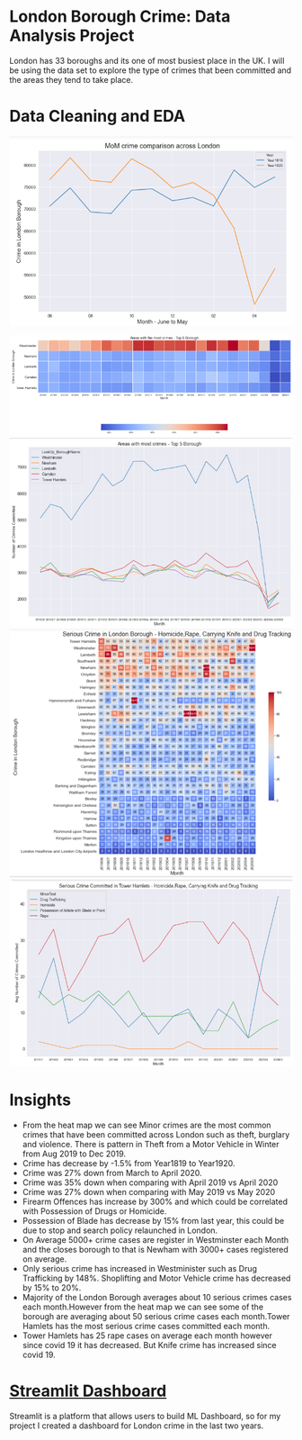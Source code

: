 # London Borough Crime: Data Analysis Project
London has 33 boroughs and its one of most busiest place in the UK. I will be using the data set to explore the type of crimes that been committed and the areas they tend to take place.

# Data Cleaning and EDA
![](image/mm.PNG)

![](image/area.PNG)
![](image/area_line_graph.PNG)
![](image/serious.PNG)
![](image/serious_line.PNG)

# Insights
- From the heat map we can see Minor crimes are the most common crimes that have been committed across London such as theft, burglary and violence. There is pattern in Theft from a Motor Vehicle in Winter from Aug 2019 to Dec 2019.
- Crime has decrease by -1.5% from Year1819 to Year1920.
- Crime was 27% down from March to April 2020.
- Crime was 35% down when comparing with April 2019 vs April 2020
- Crime was 27% down when comparing with May 2019 vs May 2020
- Firearm Offences has increase by 300% and which could be correlated with Possession of Drugs or Homicide.
- Possession of Blade has decrease by 15% from last year, this could be due to stop and search policy relaunched in London.
- On Average 5000+ crime cases are register in Westminster each Month and the closes borough to that is Newham with 3000+ cases registered on average.
- Only serious crime has increased in Westminister such as Drug Trafficking by 148%. Shoplifting and Motor Vehicle crime has decreased by 15% to 20%.
- Majority of the London Borough averages about 10 serious crimes cases each month.However from the heat map we can see some of the borough are averaging about 50 serious crime cases each month.Tower Hamlets has the most serious crime cases committed each month.
- Tower Hamlets has 25 rape cases on average each month however since covid 19 it has decreased. But Knife crime has increased since covid 19.

# [Streamlit Dashboard](https://londoncrime.herokuapp.com/)

Streamlit is a platform that allows users to build ML Dashboard, so for my project I created a dashboard for London crime in the last two years.
